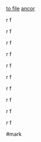 <a href=../in_file.md#to_file>to file</a>
[ancor](#mark)

r
f

r
f

r
f

r
f

r
f

r
f

r
f

r
f

r
f

r
f

#mark
